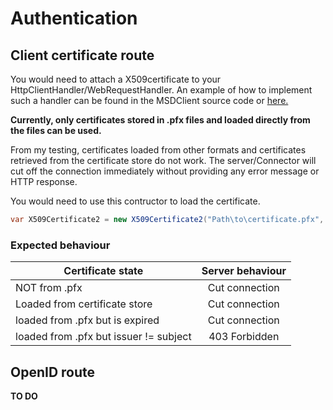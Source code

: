 # Authentication

## Client certificate route

You would need to attach a X509certificate to your HttpClientHandler/WebRequestHandler.
An example of how to implement such a handler can be found in the MSDClient source code or [here.](https://stackoverflow.com/questions/40014047/add-client-certificate-to-net-core-httpclient)

**Currently, only certificates stored in .pfx files and loaded directly from the files can be used.**

From my testing, certificates loaded from other formats and certificates retrieved from the certificate store do not work. The server/Connector will cut off the connection immediately without providing any error message or HTTP response.

You would need to use this contructor to load the certificate.

```c#
var X509Certificate2 = new X509Certificate2("Path\to\certificate.pfx", "password");

```

### Expected behaviour

| Certificate state                       | Server behaviour  |
| --------------------------------------- |:-----------------:|
| NOT from .pfx                           | Cut connection    |
| Loaded from certificate store           | Cut connection    |
| loaded from .pfx but is expired         | Cut connection    |
| loaded from .pfx but issuer != subject  | 403 Forbidden     |

## OpenID route

**TO DO**
